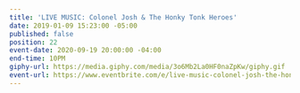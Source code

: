 ```yaml
---
title: 'LIVE MUSIC: Colonel Josh & The Honky Tonk Heroes'
date: 2019-01-09 15:23:00 -05:00
published: false
position: 22
event-date: 2020-09-19 20:00:00 -04:00
end-time: 10PM
giphy-url: https://media.giphy.com/media/3o6Mb2La0HF0naZpKw/giphy.gif
event-url: https://www.eventbrite.com/e/live-music-colonel-josh-the-honky-tonk-heroes-tickets-99456450922
---
```


